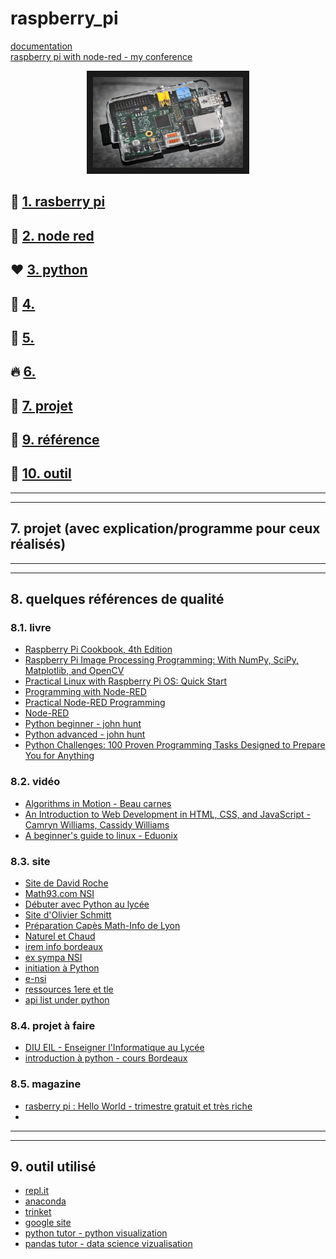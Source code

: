 # raspberry_pi
[documentation](https://www.raspberrypi.com/documentation/)  
[raspberry pi with node-red - my conference](https://mediapod.u-bordeaux.fr/video/12895-expose-christie-vassilian/)

<p align="center">
<a href="https://youtu.be/6sFrQaDtK5Q" target="_blank"><img src="https://github.com/Math13Net/raspberry_pi/blob/main/raspberry_pi.jpg" alt="AI with raspberry pi and node red" width="240" height="145" border="10" /></a>

</p>
 
## 🚀 [1. rasberry pi](https://github.com/Math13Net/Utiliser-son-Raspberry-Pi)

## 🎃 [2. node red](https://github.com/Math13Net/Utiliser-Node-Red)

## ❤️ [3. python](#python)

## 🌈 [4. ](#)

## 🔑 [5. ](#d)

## 🔥 [6. ](#)

## 📜 [7. projet](#projet)

## 🔑 [9. référence](#reference)

## 👷 [10. outil](#outil)

------------------------------------------------------------------------------------------------
------------------------------------------------------------------------------------------------
## <a name="projet"></a> 7. projet (avec explication/programme pour ceux réalisés)



------------------------------------------------------------------------------------------------
------------------------------------------------------------------------------------------------

## <a name="reference"></a> 8. quelques références de qualité

### 8.1. livre
  * [Raspberry Pi Cookbook, 4th Edition]()
  * [Raspberry Pi Image Processing Programming: With NumPy, SciPy, Matplotlib, and OpenCV]()
  * [Practical Linux with Raspberry Pi OS: Quick Start]()
  * [Programming with Node-RED](https://www.amazon.fr/Programming-Node-RED-Projects-Raspberry-Arduino/dp/1907920889/ref=sr_1_1?__mk_fr_FR=%C3%85M%C3%85%C5%BD%C3%95%C3%91&crid=16EWT0HUGSYZ2&keywords=Node-RED&qid=1671639117&sprefix=node-red%2Caps%2C131&sr=8-1)
  * [Practical Node-RED Programming](https://www.amazon.fr/Practical-Node-RED-Programming-programming-techniques-ebook/dp/B08SJGQPNL/ref=sr_1_1?__mk_fr_FR=%C3%85M%C3%85%C5%BD%C3%95%C3%91&crid=RMUPD7Y276IP&keywords=Practical+Node-RED+Programming&qid=1671639088&sprefix=practical+node-red+programming%2Caps%2C226&sr=8-1)
  * [Node-RED](https://www.amazon.fr/Node-RED-English-Pier-Calderan-ebook/dp/B0B3LMCPZP/ref=sr_1_2?__mk_fr_FR=%C3%85M%C3%85%C5%BD%C3%95%C3%91&crid=3JJ957WUVHHU3&keywords=Node-RED+raspberry+pi&qid=1671641016&s=books&sprefix=node-red+raspberry+pi%2Cstripbooks%2C107&sr=1-2)
  * [Python beginner - john hunt](https://link.springer.com/book/10.1007/978-3-030-20290-3)
  * [Python advanced - john hunt](https://link.springer.com/book/10.1007/978-3-030-25943-3)
  * [Python Challenges: 100 Proven Programming Tasks Designed to Prepare You for Anything]()
  

### 8.2. vidéo
  * [Algorithms in Motion - Beau carnes](https://www.manning.com/livevideo/algorithms-in-motion)
  * [An Introduction to Web Development in HTML, CSS, and JavaScript - Camryn Williams, Cassidy Williams](https://www.oreilly.com/library/view/an-introduction-to/9781491923320/)
  * [A beginner's guide to linux - Eduonix](https://github.com/PacktPublishing/A-Beginners-Guide-to-Linux)

### 8.3. site
 * [Site de David Roche](https://pixees.fr/informatiquelycee/)
 * [Math93.com NSI](https://www.math93.com/lycee/nsi-1ere.html)
 * [Débuter avec Python au lycée](http://python.lycee.free.fr/)
 * [Site d'Olivier Schmitt](http://olivierschmitt.fr/)
 * [Préparation Capès Math-Info de Lyon](https://perso.liris.cnrs.fr/nicolas.pronost/UCBL/CapesInfo/#ressources)
 * [Naturel et Chaud](https://github.com/NaturelEtChaud/NSI-Terminale)
 * [irem info bordeaux](https://www.labri.fr/perso/baudon/IremInfo/pmwiki.php/Main/HomePage)
 * [ex sympa NSI](https://e-nsi.gitlab.io/pratique/#presentation)
 * [initiation à Python](https://fr.futurecoder.io/)
 * [e-nsi](https://e-nsi.gitlab.io/pratique/)
 * [ressources 1ere et tle](http://projet.eu.org/pedago/sin/NSI/)
 * [api list under python](https://rapidapi.com/collection/list-of-python-apis)

### 8.4. projet à faire
 * [DIU EIL - Enseigner l'Informatique au Lycée](https://moodle1.u-bordeaux.fr/course/view.php?id=4719)
 * [introduction à python - cours Bordeaux](https://dept-info.labri.fr/ENSEIGNEMENT/INITINFO/initinfo/supports/Cours/poly.pdf)
 
### 8.5. magazine
 * [rasberry pi : Hello World - trimestre gratuit et très riche](https://helloworld.raspberrypi.org/issues/)
 * []()


------------------------------------------------------------------------------------------------
------------------------------------------------------------------------------------------------

## <a name="outil"></a> 9. outil utilisé

 * [repl.it](https://replit.com/)
 * [anaconda](https://www.anaconda.com/products/distribution)
 * [trinket](https://trinket.io/)
 * [google site](https://workspace.google.com/intl/fr/products/sites/?utm_source=google&utm_medium=cpc&utm_campaign=emea-fr-all-fr-dr-bkws-all-all-trial-e-t1-1011339&utm_content=text-ad-crnurturectrl-none-DEV_c-CRE_305816770508-ADGP_Hybrid%20%7C%20BKWS%20-%20EXA%20%7C%20Txt%20~%20Sites%20~%20General-KWID_43700037972997128-kwd-975450440-userloc_9055318&utm_term=KW_google%20site-g&ds_rl=1259922&ds_rl=1289227&gclid=EAIaIQobChMIorTokdzx-QIV8gUGAB3_0wMOEAAYASAAEgIu1_D_BwE&gclsrc=aw.ds)
 * [python tutor - python visualization](https://pythontutor.com/visualize.html)
 * [pandas tutor - data science vizualisation](https://pandastutor.com/)





